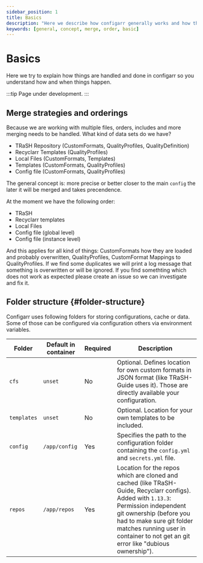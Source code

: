 ```yaml
---
sidebar_position: 1
title: Basics
description: "Here we describe how configarr generally works and how things are done."
keywords: [general, concept, merge, order, basic]
---
```


# Basics

Here we try to explain how things are handled and done in configarr so you understand how and when things happen.

:::tip
Page under development.
:::

## Merge strategies and orderings

Because we are working with multiple files, orders, includes and more merging needs to be handled.
What kind of data sets do we have?

- TRaSH Repository (CustomFormats, QualityProfiles, QualityDefinition)
- Recyclarr Templates (QualityProfiles)
- Local Files (CustomFormats, Templates)
- Templates (CustomFormats, QualityProfiles)
- Config file (CustomFormats, QualityProfiles)

The general concept is: more precise or better closer to the main `config` the later it will be merged and takes precendence.

At the moment we have the following order:

- TRaSH
- Recyclarr templates
- Local Files
- Config file (global level)
- Config file (instance level)

And this applies for all kind of things: CustomFormats how they are loaded and probably overwritten, QualityProfiles, CustomFormat Mappings to QualityProfiles.
If we find some duplicates we will print a log message that something is overwritten or will be ignored.
If you find somethting which does not work as expected please create an issue so we can investigate and fix it.

## Folder structure {#folder-structure}

Configarr uses following folders for storing configurations, cache or data.
Some of those can be configured via configuration others via environment variables.

| Folder      | Default in container | Required | Description                                                                                                                                                                                                                                                                      |
| ----------- | -------------------- | -------- | -------------------------------------------------------------------------------------------------------------------------------------------------------------------------------------------------------------------------------------------------------------------------------- |
| `cfs`       | `unset`              | No       | Optional. Defines location for own custom formats in JSON format (like TRaSH-Guide uses it). Those are directly available your configuration.                                                                                                                                    |
| `templates` | `unset`              | No       | Optional. Location for your own templates to be included.                                                                                                                                                                                                                        |
| `config`    | `/app/config`        | Yes      | Specifies the path to the configuration folder containing the `config.yml` and `secrets.yml` file.                                                                                                                                                                               |
| `repos`     | `/app/repos`         | Yes      | Location for the repos which are cloned and cached (like TRaSH-Guide, Recyclarr configs). Added with `1.13.3`: Permission independent git ownership (before you had to make sure git folder matches running user in container to not get an git error like "dubious ownership"). |
